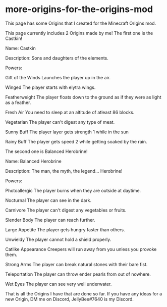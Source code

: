 # more-origins-for-the-origins-mod
This page has some Origins that I created for the Minecraft Origins mod.

This page currently includes 2 Origins made by me!
The first one is the Castkin!

Name: Castkin

Description: Sons and daughters of the elements.

Powers:

Gift of the Winds
Launches the player up in the air.

Winged
The player starts with elytra wings.

Featherweight
The player floats down to the ground as if they were as light as a feather.

Fresh Air
You need to sleep at an altitude of atleast 86 blocks.

Vegetarian
The player can't digest any type of meat.

Sunny Buff
The player layer gets strength 1 while in the sun

Rainy Buff
The player gets speed 2 while getting soaked by the rain.

The second one is Balanced Herobrine!

Name: Balanced Herobrine

Description: The man, the myth, the legend... Herobrine!

Powers:

Photoallergic
The player burns when they are outside at daytime.

Nocturnal
The player can see in the dark.

Carnivore
The player can't digest any vegetables or fruits.

Slender Body
The player can reach further.

Large Appetite
The player gets hungry faster than others.

Unwieldy
The player cannot hold a shield properly.

Catlike Appearance
Creepers will run away from you unless you provoke them.

Strong Arms
The player can break natural stones with their bare fist.

Teleportation
The player can throw ender pearls from out of nowhere.

Wet Eyes
The player can see very well underwater.

That is all the Origins I have that are done so far. If you have any ideas for a new Origin, DM me on Discord, JellyBee#7640 is my Discord.
